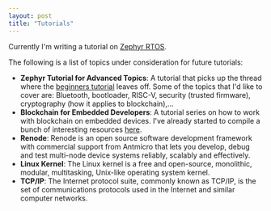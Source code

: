 ```yaml
---
layout: post
title: "Tutorials"
---
```


Currently I'm writing a tutorial on [Zephyr RTOS](https://github.com/maksimdrachov/zephyr-rtos-tutorial).

The following is a list of topics under consideration for future tutorials:
- **Zephyr Tutorial for Advanced Topics**: A tutorial that picks up the thread where the [beginners tutorial](https://github.com/maksimdrachov/zephyr-rtos-tutorial) leaves off. Some of the topics that I'd like to cover are: Bluetooth, bootloader, RISC-V, security (trusted firmware), cryptography (how it applies to blockchain),...
- **Blockchain for Embedded Developers**: A tutorial series on how to work with blockchain on embedded devices. I've already started to compile a bunch of interesting resources [here](https://github.com/maksimdrachov/awesome-embedded-blockchain).
- **Renode**: Renode is an open source software development framework with commercial support from Antmicro that lets you develop, debug and test multi-node device systems reliably, scalably and effectively.
- **Linux Kernel**: The Linux kernel is a free and open-source, monolithic, modular, multitasking, Unix-like operating system kernel.
- **TCP/IP**: The Internet protocol suite, commonly known as TCP/IP, is the set of communications protocols used in the Internet and similar computer networks.
